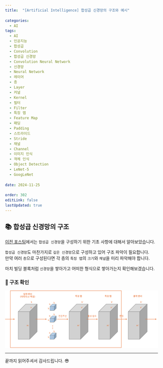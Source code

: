 ```yaml
---
title:  "[Artificial Intelligence] 합성곱 신경망의 구조와 예시"

categories:
  - AI
tags:
  - AI
  - 인공지능
  - 합성곱
  - Convolution
  - 합성곱 신경망
  - Convolution Neural Network
  - 신경망
  - Neural Network
  - 레이어
  - 층
  - Layer
  - 커널
  - Kernel
  - 필터
  - Filter
  - 특징 맵
  - Feature Map
  - 패딩
  - Padding
  - 스트라이드
  - Stride
  - 채널
  - Channel
  - 이미지 인식
  - 객체 인식
  - Object Detection
  - LeNet-5
  - GoogLeNet

date: 2024-11-25

order: 302
editLink: false
lastUpdated: true
---
```

## 📚 합성곱 신경망의 구조
[이전 포스팅](/posts/Computing/AI/Convolution-Neural-Network-Intro)에서는 `합성곱 신경망`을 구성하기 위한 기초 사항에 대해서 알아보았습니다.  

`합성곱 신경망`도 마찬가지로 `깊은 신경망`으로 구성하고 있어 구조 파악이 필요합니다.  
만약 여러 `층`으로 구성된다면 각 층의 `특징 맵`의 `크기`와 `채널`을 미리 파악해야 합니다.

마치 빌딩 블록처럼 `신경망`을 쌓아가고 어떠한 형식으로 쌓아가는지 확인해보겠습니다.

### 📕 구조 확인
![alt text](image.png)

- - -

끝까지 읽어주셔서 감사드립니다. 😎